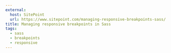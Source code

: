 ```yaml
---
external:
  host: SitePoint
  url: https://www.sitepoint.com/managing-responsive-breakpoints-sass/
title: Managing responsive breakpoints in Sass
tags:
  - sass
  - breakpoints
  - responsive
---
```

